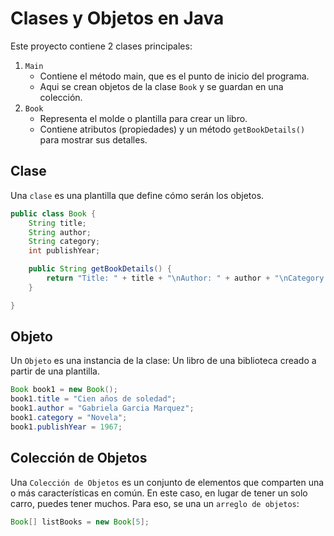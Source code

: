 # Clases y Objetos en Java

Este proyecto contiene 2 clases principales:
1. `Main`
    - Contiene el método main, que es el punto de inicio del programa.
    - Aqui se crean objetos de la clase `Book` y se guardan en una colección.
2. `Book`
    - Representa el molde o plantilla para crear un libro.
    - Contiene atributos (propiedades) y un método `getBookDetails()` para mostrar sus detalles.

## Clase
Una `clase` es una plantilla que define cómo serán los objetos.
```Java
public class Book {
    String title;
    String author;
    String category;
    int publishYear;

    public String getBookDetails() {
        return "Title: " + title + "\nAuthor: " + author + "\nCategory: " + category + "\nPublis Year: " + publishYear;
    }

}

```

## Objeto
Un `Objeto` es una instancia de la clase: Un libro de una biblioteca creado a partir de una plantilla.
```Java
Book book1 = new Book();
book1.title = "Cien años de soledad";
book1.author = "Gabriela Garcia Marquez";
book1.category = "Novela";
book1.publishYear = 1967;
```

## Colección de Objetos
Una `Colección de Objetos` es un conjunto de elementos que comparten una o más características en común. En este caso, en lugar de tener un solo carro, puedes tener muchos. Para eso, se una un `arreglo de objetos`:
```Java
Book[] listBooks = new Book[5];
```


